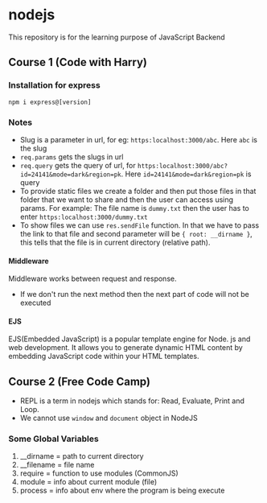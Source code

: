 # nodejs
This repository is for the learning purpose of JavaScript Backend

## Course 1 (Code with Harry)

### Installation for express
`npm i express@[version]`

### Notes
- Slug is a parameter in url, for eg: `https:localhost:3000/abc`. Here `abc` is the slug
- `req.params` gets the slugs in url
- `req.query` gets the query of url, for `https:localhost:3000/abc?id=24141&mode=dark&region=pk`.  Here `id=24141&mode=dark&region=pk` is query
- To provide static files we create a folder and then put those files in that folder that we want to share and then the user can access using params. For example: The file name is `dummy.txt` then the user has to enter `https:localhost:3000/dummy.txt`
- To show files we can use `res.sendFile` function. In that we have to pass the link to that file and second parameter will be `{ root: __dirname }`, this tells that the file is in current directory (relative path).

#### Middleware
Middleware works between request and response.
- If we don't run the next method then the next part of code will not be executed

#### EJS
EJS(Embedded JavaScript) is a popular template engine for Node. js and web development. It allows you to generate dynamic HTML content by embedding JavaScript code within your HTML templates.



## Course 2 (Free Code Camp)
- REPL is a term in nodejs which stands for: Read, Evaluate, Print and Loop.
- We cannot use `window` and `document` object in NodeJS

### Some Global Variables
1. __dirname  = path to current directory
2. __filename = file name
3. require    = function to use modules (CommonJS)
4. module     = info about current module (file)
5. process    = info about env where the program is being execute